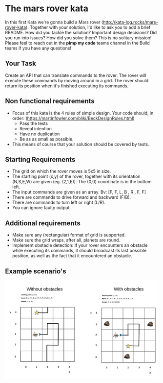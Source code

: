 # The mars rover kata

In this first Kata we're gonna build a Mars rover (http://kata-log.rocks/mars-rover-kata). 
Together with your solution, I'd like to ask you to add a brief README.
How did you tackle the solution? Important design decisions? Did you run into issues? How did you solve them?
This is no solitary mission! 
Please feel to reach out in the **pimp my code** teams channel in the Build teams if you have any questions!
 
## Your Task
 
Create an API that can translate commands to the rover. The rover will execute these commands by moving around in a grid. The rover should return its position when it's finished executing its commands.

## Non functional requirements
- Focus of this kata is the 4 rules of simple design. Your code should, in order: (https://martinfowler.com/bliki/BeckDesignRules.html)
  - Pass the tests
  - Reveal intention
  - Have no duplication
  - Be as as small as possible. 
- This means of course that your solution should be covered by tests.
 
## Starting Requirements
- The grid on which the rover moves is 5x5 in size.
- The starting point (x,y) of the rover, together with its orientation (N,S,E,W) are given (eg. (2,1,E)). The (0,0) coordinate is in the bottom left.
- The input commands are given as an array. Bv: [F, F, L, B , R , F, F]
- There are commands to drive forward and backward (F/B).
- There are commands to turn left or right (L/R).
- You can ignore faulty output.
 
## Additional requirements
- Make sure any (rectangular) format of grid is supported.
- Make sure the grid wraps, after all, planets are round.
- Implement obstacle detection: If your rover encounters an obstacle while executing its commands, it should broadcast its last possible position, as well as the fact that it encountered an obstacle.
  
## Example scenario's
![rover example](Rover.png?raw=true "Rover")
